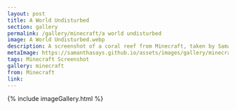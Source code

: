 ```yaml
---
layout: post
title: A World Undisturbed
section: gallery
permalink: /gallery/minecraft/a world undisturbed
image: A World Undisturbed.webp
description: A screenshot of a coral reef from Minecraft, taken by Samantha Says.
metaImage: https://samanthasays.github.io/assets/images/gallery/minecraft/A World Undisturbed.webp
tags: Minecraft Screenshot
gallery: minecraft
from: Minecraft
link: 
---
```

{% include imageGallery.html %}